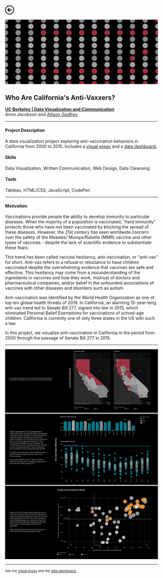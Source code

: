 [<img src="images/arrow_back.png?raw=true" width="30"/>](/data_science/index)

[<img src="images/anti-vaxxers_5.png?raw=true"/>](http://people.ischool.berkeley.edu/~ajacobson/final_project/)

## Who Are California's Anti-Vaxxers?
[**UC Berkeley | Data Visualization and Communication**](https://www.ischool.berkeley.edu/courses/datasci/209)<br>
*Anna Jacobson and [Allison Godfrey](https://allison-godfrey.github.io/)*

---

#### Project Description
A data visualization project exploring anti-vaccination behaviors in California from 2000 to 2015. Includes a <a href="http://people.ischool.berkeley.edu/~ajacobson/final_project/">visual essay</a> and a <a href="http://people.ischool.berkeley.edu/~ajacobson/final_project_db/">data dashboard.</a></p>

#### Skills 
Data Visualization, Written Communication, Web Design, Data Cleansing

#### Tools 
Tableau, HTML/CSS, JavaScript, CodePen

---

#### Motivation

Vaccinations provide people the ability to develop immunity to particular diseases. When the majority of a population is vaccinated, “herd immunity” protects those who have not been vaccinated by blocking the spread of these diseases. However, the 21st century has seen worldwide concern over the safety of the Measles/ Mumps/Rubella (MMR) vaccine and other types of vaccines - despite the lack of scientific evidence to substantiate these fears.

This trend has been called vaccine hesitancy, anti-vaccination, or "anti-vax" for short. Anti-vax refers to a refusal or reluctance to have children vaccinated despite the overwhelming evidence that vaccines are safe and effective. This hesitancy may come from a misunderstanding of the ingredients in vaccines and how they work, mistrust of doctors and pharmaceutical companies, and/or belief in the unfounded associations of vaccines with other diseases and disorders such as autism.

Anti-vaccination was identified by the World Health Organization as one of top ten global health threats of 2019. In California, an alarming 15-year-long anti-vax trend led to Senate Bill 277, signed into law in 2015, which eliminated Personal Belief Exemptions for vaccinations of school-age children. California is currently one of only three states in the US with such a law.

In this project, we visualize anti-vaccination in California in the period from 2000 through the passage of Senate Bill 277 in 2015.

---

<img src="images/anti-vaxxers_4.PNG?raw=true"/>

<img src="images/anti-vaxxers_2.PNG?raw=true"/> 

<img src="images/anti-vaxxers_3.PNG?raw=true"/>

---
<p style="font-size:11px">See the <a href="http://people.ischool.berkeley.edu/~ajacobson/final_project/">visual essay</a> and the <a href="http://people.ischool.berkeley.edu/~ajacobson/final_project_db/">data dashboard.</a></p>

